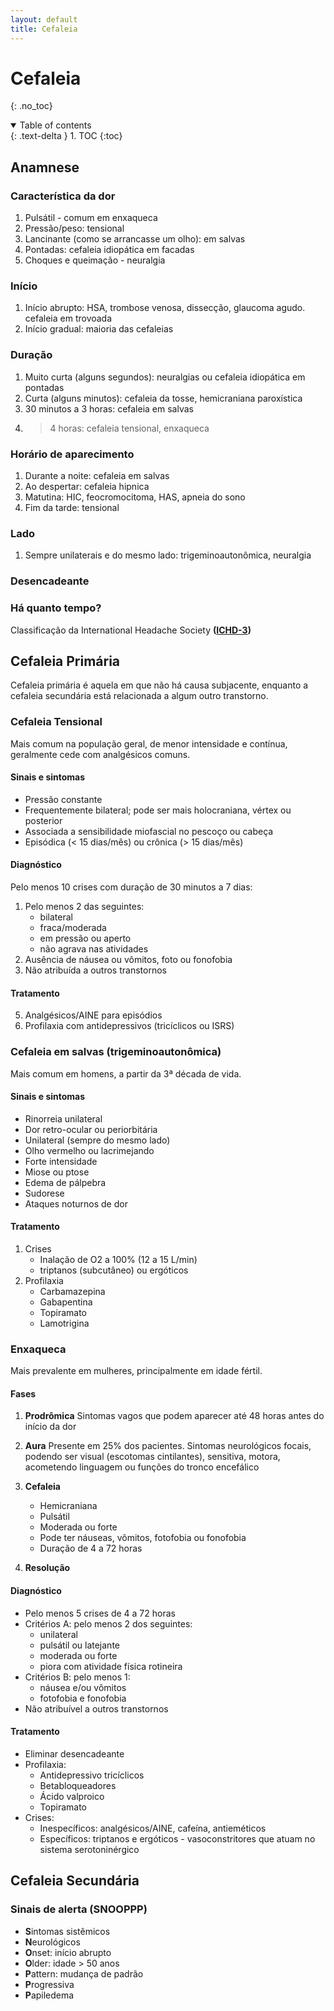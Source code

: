 ```yaml
---
layout: default
title: Cefaleia
---
```

# Cefaleia
{: .no_toc}

<details open markdown="block">
  <summary>
    Table of contents
  </summary>
  {: .text-delta }
1. TOC
{:toc}
</details>


## Anamnese

### Característica da dor
 1. Pulsátil - comum em enxaqueca
 2. Pressão/peso: tensional
 3. Lancinante (como se arrancasse um olho): em salvas
 4. Pontadas: cefaleia idiopática em facadas
 5. Choques e queimação - neuralgia
### Início
1. Início abrupto: HSA, trombose venosa, dissecção, glaucoma agudo. cefaleia em trovoada
2. Início gradual: maioria das cefaleias
### Duração
1. Muito curta (alguns segundos): neuralgias ou cefaleia idiopática em pontadas
2. Curta (alguns minutos): cefaleia da tosse, hemicraniana paroxística
3. 30 minutos a 3 horas: cefaleia em salvas
4. > 4 horas: cefaleia tensional, enxaqueca
### Horário de aparecimento
1. Durante a noite: cefaleia em salvas
2. Ao despertar: cefaleia hipnica
3. Matutina: HIC, feocromocitoma, HAS, apneia do sono
4. Fim da tarde: tensional
### Lado 
1. Sempre unilaterais e do mesmo lado: trigeminoautonômica, neuralgia
### Desencadeante
### Há quanto tempo?

Classificação da International Headache Society **([ICHD-3](https://ichd-3.org/))**

## Cefaleia Primária
Cefaleia primária é aquela em que não há causa subjacente, enquanto a cefaleia secundária está relacionada a algum outro transtorno. 
### Cefaleia Tensional
Mais comum na população geral, de menor intensidade e contínua, geralmente cede com analgésicos comuns.
#### Sinais e sintomas
 - Pressão constante
 - Frequentemente bilateral; pode ser mais holocraniana, vértex ou posterior
 - Associada a sensibilidade miofascial no pescoço ou cabeça
 - Episódica (< 15 dias/mês) ou crônica (> 15 dias/mês)

#### Diagnóstico
Pelo menos 10 crises com duração de 30 minutos a 7 dias:
 1. Pelo menos 2 das seguintes:
	 - bilateral
	 - fraca/moderada
	 - em pressão ou aperto
	 - não agrava nas atividades
 2. Ausência de náusea ou vômitos, foto ou fonofobia
 3. Não atribuída a outros transtornos

#### Tratamento
 5. Analgésicos/AINE para episódios
 6. Profilaxia com antidepressivos (tricíclicos ou ISRS)

### Cefaleia em salvas (trigeminoautonômica)
Mais comum em homens, a partir da 3ª década de vida. 
#### Sinais e sintomas
- Rinorreia unilateral
- Dor retro-ocular ou periorbitária
- Unilateral (sempre do mesmo lado)
- Olho vermelho ou lacrimejando
- Forte intensidade
- Miose ou ptose
- Edema de pálpebra 
- Sudorese
- Ataques noturnos de dor

#### Tratamento
1. Crises
	- Inalação de O2 a 100% (12 a 15 L/min)
	- triptanos (subcutâneo) ou ergóticos
2. Profilaxia
	- Carbamazepina
	- Gabapentina
	- Topiramato
	- Lamotrigina

### Enxaqueca
Mais prevalente em mulheres, principalmente em idade fértil. 
#### Fases
1. **Prodrômica**
	Sintomas vagos que podem aparecer até 48 horas antes do início da dor	
2.  **Aura**
Presente em 25% dos pacientes. Sintomas neurológicos focais, podendo ser visual (escotomas cintilantes), sensitiva, motora, acometendo linguagem ou funções do tronco encefálico  
3. **Cefaleia**
	- Hemicraniana
	- Pulsátil
	- Moderada ou forte
	- Pode ter náuseas, vômitos, fotofobia ou fonofobia
	- Duração de 4 a 72 horas

4. **Resolução**

#### Diagnóstico
- Pelo menos 5 crises de 4 a 72 horas
- Critérios A: pelo menos 2 dos seguintes:
	- unilateral
	- pulsátil ou latejante
	- moderada ou forte
	- piora com atividade física rotineira
- Critérios B: pelo menos 1:
	- náusea e/ou vômitos
	- fotofobia e fonofobia
- Não atribuível a outros transtornos

#### Tratamento 
- Eliminar desencadeante
- Profilaxia:
	- Antidepressivo tricíclicos
	- Betabloqueadores
	- Ácido valproico
	- Topiramato
- Crises:
	- Inespecíficos: analgésicos/AINE, cafeína, antieméticos
	- Específicos: triptanos e ergóticos - vasoconstritores que atuam no sistema serotoninérgico


## Cefaleia Secundária

### Sinais de alerta (SNOOPPP)
- **S**intomas sistêmicos
- **N**eurológicos
- **O**nset: início abrupto
- **O**lder: idade > 50 anos
- **P**attern: mudança de padrão
- **P**rogressiva
- **P**apiledema

<!--stackedit_data:
eyJoaXN0b3J5IjpbLTE1MTQ0MTY4ODgsMjAyMzA3MjczNSwtMj
EzMzQ2NzE3OSwyMjQzMjk3MzRdfQ==
-->
